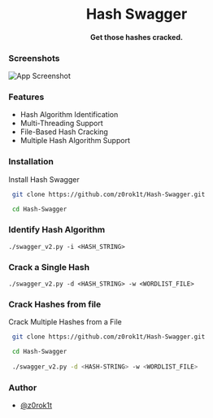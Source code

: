 <h1 align="center">Hash Swagger</h1>

<h4 align="center">Get those hashes cracked.</h4>


### Screenshots

![App Screenshot](https://imgtr.ee/images/2024/08/19/b378afb4525388dab3b5aabbf090e6a3.png)


### Features

- Hash Algorithm Identification
- Multi-Threading Support
- File-Based Hash Cracking
- Multiple Hash Algorithm Support


### Installation

Install Hash Swagger

```bash
 git clone https://github.com/z0rok1t/Hash-Swagger.git

 cd Hash-Swagger
```
### Identify Hash Algorithm
 ```
./swagger_v2.py -i <HASH_STRING>

```

### Crack a Single Hash

```
./swagger_v2.py -d <HASH_STRING> -w <WORDLIST_FILE>

```

### Crack Hashes from file 

Crack Multiple Hashes from a File

```bash
 git clone https://github.com/z0rok1t/Hash-Swagger.git

 cd Hash-Swagger
  
 ./swagger_v2.py -d <HASH-STRING> -w <WORDLIST_FILE>
```
    
### Author

- [@z0rok1t](https://www.github.com/z0rok1t)

